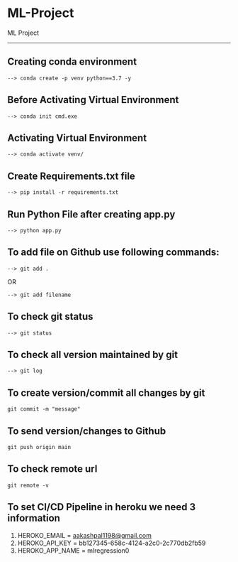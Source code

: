# ML-Project
ML Project

<hr>

## Creating conda environment

```
--> conda create -p venv python==3.7 -y 
```

## Before Activating Virtual Environment

```
--> conda init cmd.exe
```

## Activating Virtual Environment
```
--> conda activate venv/
```

## Create Requirements.txt file

```
--> pip install -r requirements.txt
```

## Run Python File after creating app.py

```
--> python app.py
```

## To add file on Github use following commands:

```
--> git add .
```
OR
```
--> git add filename
```

## To check git status
```
--> git status
```

## To check all version maintained by git

```
--> git log
```

## To create version/commit all changes by git
```
git commit -m "message"
```

## To send version/changes to Github
```
git push origin main
```


## To check remote url
```
git remote -v
```


## To set CI/CD Pipeline in heroku we need 3 information

1. HEROKO_EMAIL = aakashpal1198@gmail.com
2. HEROKO_API_KEY = bb127345-658c-4124-a2c0-2c770db2fb59
3. HEROKO_APP_NAME = mlregression0